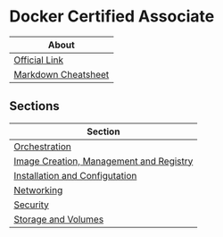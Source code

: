 # Docker Certified Associate

 About     |
 ------ |
  [Official Link](https://github.com/DevOps-Academy-Org/dca-prep-guide) |
  [Markdown Cheatsheet](https://github.com/adam-p/markdown-here/wiki/Markdown-Cheatsheet) |


## Sections

| Section | 
| --- |
| [Orchestration](/Orchestration/ReadMe.md) |
| [Image Creation, Management and Registry](/Image-Management-Registry/ReadMe.md) |
| [Installation and Configutation](/Installation-Configuration/ReadMe.md) |
| [Networking](#) |
| [Security](#) |
| [Storage and Volumes](#) |

